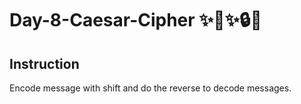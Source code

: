 # Day-8-Caesar-Cipher ✨🦄✨🔒🔑

## Instruction
Encode message with shift and do the reverse to decode messages.
